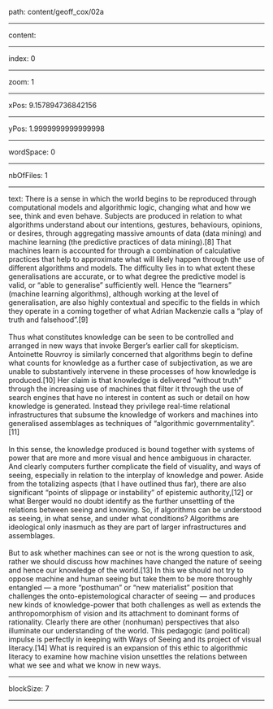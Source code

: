 path: content/geoff_cox/02a

----

content: 

----

index: 0

----

zoom: 1

----

xPos: 9.157894736842156

----

yPos: 1.9999999999999998

----

wordSpace: 0

----

nbOfFiles: 1

----

text: There is a sense in which the world begins to be reproduced through computational models and algorithmic logic, changing what and how we see, think and even behave. Subjects are produced in relation to what algorithms understand about our intentions, gestures, behaviours, opinions, or desires, through aggregating massive amounts of data (data mining) and machine learning (the predictive practices of data mining).[8] That machines learn is accounted for through a combination of calculative practices that help to approximate what will likely happen through the use of different algorithms and models. The difficulty lies in to what extent these generalisations are accurate, or to what degree the predictive model is valid, or “able to generalise” sufficiently well. Hence the “learners” (machine learning algorithms), although working at the level of generalisation, are also highly contextual and specific to the fields in which they operate in a coming together of what Adrian Mackenzie calls a “play of truth and falsehood”.[9]  
   
Thus what constitutes knowledge can be seen to be controlled and arranged in new ways that invoke Berger’s earlier call for skepticism. Antoinette Rouvroy is similarly concerned that algorithms begin to define what counts for knowledge as a further case of subjectivation, as we are unable to substantively intervene in these processes of how knowledge is produced.[10] Her claim is that knowledge is delivered “without truth” through the increasing use of machines that filter it through the use of search engines that have no interest in content as such or detail on how knowledge is generated. Instead they privilege real-time relational infrastructures that subsume the knowledge of workers and machines into generalised assemblages as techniques of “algorithmic governmentality”.[11]  
   
In this sense, the knowledge produced is bound together with systems of power that are more and more visual and hence ambiguous in character. And clearly computers further complicate the field of visuality, and ways of seeing, especially in relation to the interplay of knowledge and power. Aside from the totalizing aspects (that I have outlined thus far), there are also significant “points of slippage or instability” of epistemic authority,[12] or what Berger would no doubt identify as the further unsettling of the relations between seeing and knowing. So, if algorithms can be understood as seeing, in what sense, and under what conditions? Algorithms are ideological only inasmuch as they are part of larger infrastructures and assemblages.   
   
But to ask whether machines can see or not is the wrong question to ask, rather we should discuss how machines have changed the nature of seeing and hence our knowledge of the world.[13] In this we should not try to oppose machine and human seeing but take them to be more thoroughly entangled — a more “posthuman” or “new materialist” position that challenges the onto-epistemological character of seeing — and produces new kinds of knowledge-power that both challenges as well as extends the anthropomorphism of vision and its attachment to dominant forms of rationality. Clearly there are other (nonhuman) perspectives that also illuminate our understanding of the world. This pedagogic (and political) impulse is perfectly in keeping with Ways of Seeing and its project of visual literacy.[14] What is required is an expansion of this ethic to algorithmic literacy to examine how machine vision unsettles the relations between what we see and what we know in new ways. 


----

blockSize: 7

----

